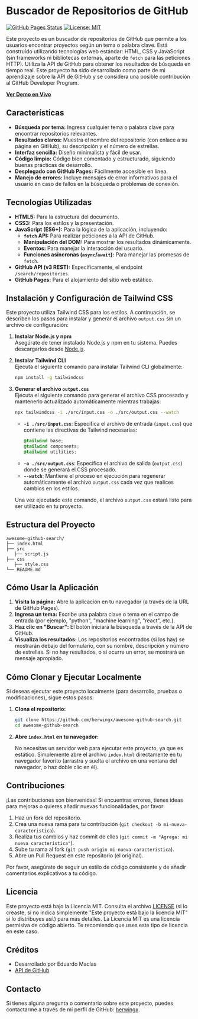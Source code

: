 # Buscador de Repositorios de GitHub

[![GitHub Pages Status](https://img.shields.io/badge/GitHub%20Pages-live-green.svg)](https://ghsearch.is-a.dev/) [![License: MIT](https://img.shields.io/badge/License-MIT-yellow.svg)](https://opensource.org/licenses/MIT)

Este proyecto es un buscador de repositorios de GitHub que permite a los usuarios encontrar proyectos según un tema o palabra clave. Está construido utilizando tecnologías web estándar: HTML, CSS y JavaScript (sin frameworks ni bibliotecas externas, aparte de `fetch` para las peticiones HTTP).  Utiliza la API de GitHub para obtener los resultados de búsqueda en tiempo real.  Este proyecto ha sido desarrollado como parte de mi aprendizaje sobre la API de GitHub y se considera una posible contribución al GitHub Developer Program.

**[Ver Demo en Vivo](https://ghsearch.is-a.dev/)**  <!-- Reemplaza con tu URL -->

## Características

*   **Búsqueda por tema:**  Ingresa cualquier tema o palabra clave para encontrar repositorios relevantes.
*   **Resultados claros:**  Muestra el nombre del repositorio (con enlace a su página en GitHub), su descripción y el número de estrellas.
*   **Interfaz sencilla:**  Diseño minimalista y fácil de usar.
*   **Código limpio:**  Código bien comentado y estructurado, siguiendo buenas prácticas de desarrollo.
*   **Desplegado con GitHub Pages:**  Fácilmente accesible en línea.
*   **Manejo de errores:**  Incluye mensajes de error informativos para el usuario en caso de fallos en la búsqueda o problemas de conexión.

## Tecnologías Utilizadas

*   **HTML5:**  Para la estructura del documento.
*   **CSS3:**  Para los estilos y la presentación.
*   **JavaScript (ES6+):**  Para la lógica de la aplicación, incluyendo:
    *   **`fetch` API:**  Para realizar peticiones a la API de GitHub.
    *   **Manipulación del DOM:**  Para mostrar los resultados dinámicamente.
    *   **Eventos:**  Para manejar la interacción del usuario.
    *   **Funciones asíncronas (`async`/`await`):**  Para manejar las promesas de `fetch`.
*   **GitHub API (v3 REST):**  Específicamente, el endpoint `/search/repositories`.
*   **GitHub Pages:** Para el alojamiento del sitio web estático.

## Instalación y Configuración de Tailwind CSS

Este proyecto utiliza Tailwind CSS para los estilos. A continuación, se describen los pasos para instalar y generar el archivo `output.css` sin un archivo de configuración:

1. **Instalar Node.js y npm**  
   Asegúrate de tener instalado Node.js y npm en tu sistema. Puedes descargarlos desde [Node.js](https://nodejs.org/).

2. **Instalar Tailwind CLI**  
   Ejecuta el siguiente comando para instalar Tailwind CLI globalmente:
   ```bash
   npm install -g tailwindcss
   ```

3. **Generar el archivo `output.css`**  
   Ejecuta el siguiente comando para generar el archivo CSS procesado y mantenerlo actualizado automáticamente mientras trabajas:
   ```bash
   npx tailwindcss -i ./src/input.css -o ./src/output.css --watch
   ```
   - **`-i ./src/input.css`**: Especifica el archivo de entrada (`input.css`) que contiene las directivas de Tailwind necesarias:
     ```css
     @tailwind base;
     @tailwind components;
     @tailwind utilities;
     ```
   - **`-o ./src/output.css`**: Especifica el archivo de salida (`output.css`) donde se generará el CSS procesado.
   - **`--watch`**: Mantiene el proceso en ejecución para regenerar automáticamente el archivo `output.css` cada vez que realices cambios en los estilos.

   Una vez ejecutado este comando, el archivo `output.css` estará listo para ser utilizado en tu proyecto.

## Estructura del Proyecto

```
awesome-github-search/
├── index.html 
├── src    
   ├── script.js
├── css          
   ├── style.css          
└── README.md           
```

## Cómo Usar la Aplicación

1.  **Visita la página:**  Abre la aplicación en tu navegador (a través de la URL de GitHub Pages).
2.  **Ingresa un tema:**  Escribe una palabra clave o tema en el campo de entrada (por ejemplo, "python", "machine learning", "react", etc.).
3.  **Haz clic en "Buscar":**  El botón iniciará la búsqueda a través de la API de GitHub.
4.  **Visualiza los resultados:** Los repositorios encontrados (si los hay) se mostrarán debajo del formulario, con su nombre, descripción y número de estrellas.  Si no hay resultados, o si ocurre un error, se mostrará un mensaje apropiado.

## Cómo Clonar y Ejecutar Localmente

Si deseas ejecutar este proyecto localmente (para desarrollo, pruebas o modificaciones), sigue estos pasos:

1.  **Clona el repositorio:**

    ```bash
    git clone https://github.com/herwingx/awesome-github-search.git
    cd awesome-github-search
    ```

2.  **Abre `index.html` en tu navegador:**

    No necesitas un servidor web para ejecutar este proyecto, ya que es estático.  Simplemente abre el archivo `index.html` directamente en tu navegador favorito (arrastra y suelta el archivo en una ventana del navegador, o haz doble clic en él).

## Contribuciones

¡Las contribuciones son bienvenidas! Si encuentras errores, tienes ideas para mejoras o quieres añadir nuevas funcionalidades, por favor:

1.  Haz un fork del repositorio.
2.  Crea una nueva rama para tu contribución (`git checkout -b mi-nueva-caracteristica`).
3.  Realiza tus cambios y haz commit de ellos (`git commit -m "Agrega: mi nueva característica"`).
4.  Sube tu rama al fork (`git push origin mi-nueva-caracteristica`).
5.  Abre un Pull Request en este repositorio (el original).

Por favor, asegúrate de seguir un estilo de código consistente y de añadir comentarios explicativos a tu código.

## Licencia

Este proyecto está bajo la Licencia MIT.  Consulta el archivo [LICENSE](LICENSE) (si lo creaste, si no indica simplemente "Este proyecto está bajo la licencia MIT" si lo distribuyes así.) para más detalles.  La Licencia MIT es una licencia permisiva de código abierto. Te recomiendo que uses este tipo de licencia en este caso.

## Créditos

*   Desarrollado por Eduardo Macías
*   [API de GitHub](https://docs.github.com/en/rest?apiVersion=2022-11-28)

## Contacto

Si tienes alguna pregunta o comentario sobre este proyecto, puedes contactarme a través de mi perfil de GitHub: [herwingx](https://github.com/herwingx).
